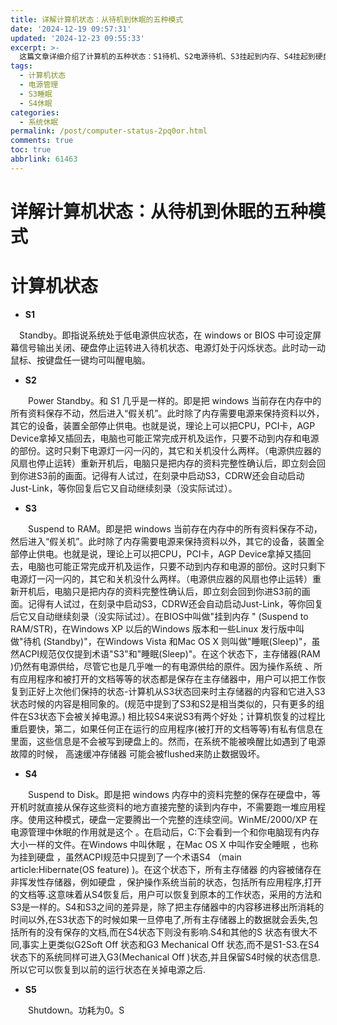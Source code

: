 ```yaml
---
title: 详解计算机状态：从待机到休眠的五种模式
date: '2024-12-19 09:57:31'
updated: '2024-12-23 09:55:33'
excerpt: >-
  这篇文章详细介绍了计算机的五种状态：S1待机、S2电源待机、S3挂起到内存、S4挂起到硬盘和S5关机。S1和S2状态类似，都是低电源供应状态，但S2更为彻底。S3状态将内存数据保持不变，其他设备停止供电，恢复时快速回到原状态。S4状态将内存数据保存到硬盘，适合长时间离线，恢复时数据不会丢失。S5状态则是完全关机，功耗为0。这些状态有助于节能和管理计算机运行。
tags:
  - 计算机状态
  - 电源管理
  - S3睡眠
  - S4休眠
categories:
  - 系统休眠
permalink: /post/computer-status-2pq0or.html
comments: true
toc: true
abbrlink: 61463
---
```


# 详解计算机状态：从待机到休眠的五种模式

# 计算机状态

* **S1**

　Standby。即指说系统处于低电源供应状态，在 windows or BIOS 中可设定屏幕信号输出关闭、硬盘停止运转进入待机状态、电源灯处于闪烁状态。此时动一动鼠标、按键盘任一键均可叫醒电脑。

* **S2**

　　Power Standby。和 S1 几乎是一样的。即是把 windows 当前存在内存中的所有资料保存不动，然后进入“假关机”。此时除了内存需要电源来保持资料以外，其它的设备，装置全部停止供电。也就是说，理论上可以把CPU，PCI卡，AGP Device拿掉又插回去，电脑也可能正常完成开机及运作，只要不动到内存和电源的部份。这时只剩下电源灯一闪一闪的，其它和关机没什么两样。（电源供应器的风扇也停止运转）重新开机后，电脑只是把内存的资料完整性确认后，即立刻会回到你进S3前的画面。记得有人试过，在刻录中启动S3，CDRW还会自动启动Just-Link，等你回复后它又自动继续刻录（没实际试过）。

* **S3**

　　Suspend to RAM。即是把 windows 当前存在内存中的所有资料保存不动，然后进入“假关机”。此时除了内存需要电源来保持资料以外，其它的设备，装置全部停止供电。也就是说，理论上可以把CPU，PCI卡，AGP Device拿掉又插回去，电脑也可能正常完成开机及运作，只要不动到内存和电源的部份。这时只剩下电源灯一闪一闪的，其它和关机没什么两样。（电源供应器的风扇也停止运转）重新开机后，电脑只是把内存的资料完整性确认后，即立刻会回到你进S3前的画面。记得有人试过，在刻录中启动S3，CDRW还会自动启动Just-Link，等你回复后它又自动继续刻录（没实际试过）。在BIOS中叫做"挂到内存 " (Suspend to RAM/STR)，在Windows XP 以后的Windows 版本和一些Linux 发行版中叫做"待机 (Standby)"，在Windows Vista 和Mac OS X 则叫做"睡眠(Sleep)"，虽然ACPI规范仅仅提到术语"S3"和"睡眠(Sleep)"。在这个状态下，主存储器(RAM )仍然有电源供给，尽管它也是几乎唯一的有电源供给的原件。因为操作系统 、所有应用程序和被打开的文档等等的状态都是保存在主存储器中，用户可以把工作恢复到正好上次他们保持的状态-计算机从S3状态回来时主存储器的内容和它进入S3状态时候的内容是相同象的。(规范中提到了S3和S2是相当类似的，只有更多的组件在S3状态下会被关掉电源。) 相比较S4来说S3有两个好处；计算机恢复的过程比重启要快，第二，如果任何正在运行的应用程序(被打开的文档等等)有私有信息在里面，这些信息是不会被写到硬盘上的。然而，在系统不能被唤醒比如遇到了电源故障的时候， 高速缓冲存储器 可能会被flushed来防止数据毁坏。

* **S4**

　　Suspend to Disk。即是把 windows 内存中的资料完整的保存在硬盘中，等开机时就直接从保存这些资料的地方直接完整的读到内存中，不需要跑一堆应用程序。使用这种模式，硬盘一定要腾出一个完整的连续空间。WinME/2000/XP 在电源管理中休眠的作用就是这个 。在启动后，C:下会看到一个和你电脑现有内存大小一样的文件。在Windows 中叫休眠 ，在Mac OS X 中叫作安全睡眠 ，也称为挂到硬盘 ，虽然ACPI规范中只提到了一个术语S4 （main article:Hibernate(OS feature) )。在这个状态下，所有主存储器 的内容被储存在非挥发性存储器，例如硬盘 ，保护操作系统当前的状态，包括所有应用程序,打开的文档等.这意味着从S4恢复后，用户可以恢复到原本的工作状态，采用的方法和S3是一样的。S4和S3之间的差异是，除了把主存储器中的内容移进移出所消耗的时间以外,在S3状态下的时候如果一旦停电了,所有主存储器上的数据就会丢失,包括所有的没有保存的文档,而在S4状态下则没有影响.S4和其他的S 状态有很大不同,事实上更类似G2Soft Off 状态和G3 Mechanical Off 状态,而不是S1-S3.在S4状态下的系统同样可进入G3(Mechanical Off )状态,并且保留S4时候的状态信息.所以它可以恢复到以前的运行状态在关掉电源之后.

* **S5**

　　Shutdown。功耗为0。S
